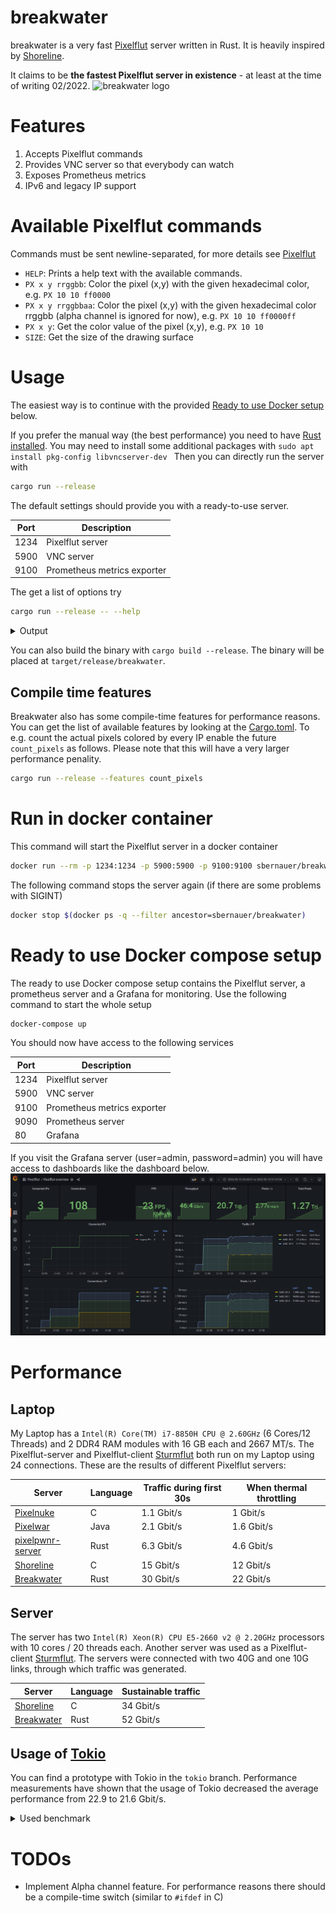 # breakwater
breakwater is a very fast [Pixelflut](https://wiki.cccgoe.de/wiki/Pixelflut) server written in Rust. It is heavily inspired by [Shoreline](https://github.com/TobleMiner/shoreline).

It claims to be **the fastest Pixelflut server in existence** - at least at the time of writing 02/2022.
![breakwater logo](docs/images/breakwater.png)

# Features
1. Accepts Pixelflut commands
2. Provides VNC server so that everybody can watch
3. Exposes Prometheus metrics
4. IPv6 and legacy IP support

# Available Pixelflut commands
Commands must be sent newline-separated, for more details see [Pixelflut](https://wiki.cccgoe.de/wiki/Pixelflut)
* `HELP`: Prints a help text with the available commands.
* `PX x y rrggbb`: Color the pixel (x,y) with the given hexadecimal color, e.g. `PX 10 10 ff0000`
* `PX x y rrggbbaa`: Color the pixel (x,y) with the given hexadecimal color rrggbb (alpha channel is ignored for now), e.g. `PX 10 10 ff0000ff`
* `PX x y`: Get the color value of the pixel (x,y), e.g. `PX 10 10`
* `SIZE`: Get the size of the drawing surface

# Usage
The easiest way is to continue with the provided [Ready to use Docker setup](#run-in-docker-container) below.

If you prefer the manual way (the best performance) you need to have [Rust installed](https://www.rust-lang.org/tools/install).
You may need to install some additional packages with `sudo apt install pkg-config libvncserver-dev `
Then you can directly run the server with
```bash
cargo run --release
```
The default settings should provide you with a ready-to-use server.

| Port | Description                 |
|------|-----------------------------|
| 1234 | Pixelflut server            |
| 5900 | VNC server                  |
| 9100 | Prometheus metrics exporter |

The get a list of options try
```bash
cargo run --release -- --help
```
<details>
  <summary>Output</summary>

```bash
cargo run --release -- --help
    Finished release [optimized] target(s) in 0.03s
     Running `target/release/breakwater --help`
breakwater 0.0.1

USAGE:
    breakwater [OPTIONS]

OPTIONS:
    -f, --fps <FPS>
            Frames per second the VNC server should aim for [default: 30]

        --font <FONT>
            The font used to render the text on the screen. Should be a ttf file [default:
            Arial.ttf]

    -h, --height <HEIGHT>
            Height of the drawing surface [default: 720]

        --help
            Print help information

    -l, --listen-address <LISTEN_ADDRESS>
            Listen address to bind to. The default value will listen on all interfaces for IPv4 and
            v6 packets [default: [::]:1234]

    -p, --prometheus-listen-address <PROMETHEUS_LISTEN_ADDRESS>
            Listen address zhe prometheus exporter should listen om. The default value will listen
            on all interfaces for IPv4 and v6 packets [default: [::]:9100]

    -t, --text <TEXT>
            Text to display on the screen. The text will be followed by "on <listen_address>"
            [default: "Breakwater Pixelflut server"]

    -v, --vnc-port <VNC_PORT>
            Port of the VNC server [default: 5900]

    -V, --version
            Print version information

    -w, --width <WIDTH>
            Width of the drawing surface [default: 1280]
```
</details>

You can also build the binary with `cargo build --release`. The binary will be placed at `target/release/breakwater`.

## Compile time features
Breakwater also has some compile-time features for performance reasons.
You can get the list of available features by looking at the [Cargo.toml](Cargo.toml).
To e.g. count the actual pixels colored by every IP enable the future `count_pixels` as follows.
Please note that this will have a very larger performance penality.
```bash
cargo run --release --features count_pixels
```

# Run in docker container
This command will start the Pixelflut server in a docker container
```bash
docker run --rm -p 1234:1234 -p 5900:5900 -p 9100:9100 sbernauer/breakwater # --help
```
The following command stops the server again (if there are some problems with SIGINT)
```bash
docker stop $(docker ps -q --filter ancestor=sbernauer/breakwater)
```

# Ready to use Docker compose setup
The ready to use Docker compose setup contains the Pixelflut server, a prometheus server and a Grafana for monitoring.
Use the following command to start the whole setup
```bash
docker-compose up
```
You should now have access to the following services

| Port | Description                 |
|------|-----------------------------|
| 1234 | Pixelflut server            |
| 5900 | VNC server                  |
| 9100 | Prometheus metrics exporter |
| 9090 | Prometheus server           |
| 80   | Grafana                     |

If you visit the Grafana server (user=admin, password=admin) you will have access to dashboards like the dashboard below.
![Grafana screenshot](docs/images/Screenshot_20220210_215752.png)

# Performance
## Laptop
My Laptop has a `Intel(R) Core(TM) i7-8850H CPU @ 2.60GHz` (6 Cores/12 Threads) and 2 DDR4 RAM modules with 16 GB each and 2667 MT/s.
The Pixelflut-server and Pixelflut-client [Sturmflut](https://github.com/TobleMiner/sturmflut) both run on my Laptop using 24 connections.
These are the results of different Pixelflut servers:

| Server                                                                  | Language | Traffic during first 30s | When thermal throttling |
|-------------------------------------------------------------------------|----------|--------------------------|-------------------------|
| [Pixelnuke](https://github.com/defnull/pixelflut/tree/master/pixelnuke) | C        | 1.1 Gbit/s               | 1 Gbit/s                |
| [Pixelwar](https://github.com/defnull/pixelflut/tree/master/pixelwar)   | Java     | 2.1 Gbit/s               | 1.6 Gbit/s              |
| [pixelpwnr-server](https://github.com/timvisee/pixelpwnr-server)        | Rust     | 6.3 Gbit/s               | 4.6 Gbit/s             |
| [Shoreline](https://github.com/TobleMiner/shoreline)                    | C        | 15 Gbit/s                | 12 Gbit/s               |
| [Breakwater](https://github.com/sbernauer/breakwater)                   | Rust     | 30 Gbit/s                | 22 Gbit/s               |

## Server
The server has two `Intel(R) Xeon(R) CPU E5-2660 v2 @ 2.20GHz` processors with 10 cores / 20 threads each.
Another server was used as a Pixelflut-client [Sturmflut](https://github.com/TobleMiner/sturmflut).
The servers were connected with two 40G and one 10G links, through which traffic was generated.


| Server                                                | Language | Sustainable traffic |
|-------------------------------------------------------|----------|---------------------|
| [Shoreline](https://github.com/TobleMiner/shoreline)  | C        | 34 Gbit/s           |
| [Breakwater](https://github.com/sbernauer/breakwater) | Rust     | 52 Gbit/s           |

## Usage of [Tokio](https://crates.io/crates/tokio)
You can find a prototype with Tokio in the `tokio` branch.
Performance measurements have shown that the usage of Tokio decreased the average performance from 22.9 to 21.6 Gbit/s.
<details>
  <summary>Used benchmark</summary>

```bash
for i in $(seq 1 20); do
    for branch in master tokio; do
        git checkout $branch
        cargo run --release >/dev/null 2>/dev/null & sleep 2; ../sturmflut/sturmflut 127.0.0.1 ../sturmflut/cat.jpg -t 24 >/dev/null 2>/dev/null & sleep 10; bmon -b -p lo -o ascii:quitafter=3 | tail -n 1 | awk '{ print $2 }' | tee -a "perf/$branch"; killall sturmflut; killall breakwater
        sleep 1
    done
done
```
</details>


# TODOs
* Implement Alpha channel feature. For performance reasons there should be a compile-time switch (similar to `#ifdef` in C)
